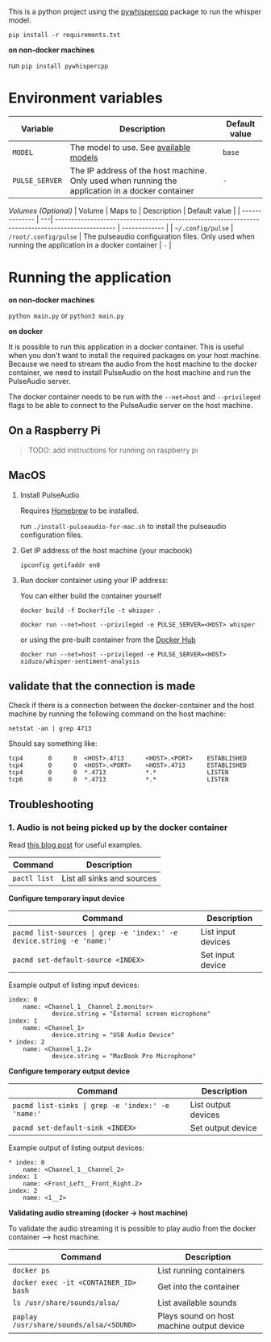 This is a python project using the [pywhispercpp](https://github.com/abdeladim-s/pywhispercpp.git) package to run the whisper model.

`pip install -r requirements.txt`

**on non-docker machines**

run `pip install pywhispercpp`

# Environment variables

| Variable       | Description                                                                                                                      | Default value |
| -------------- | -------------------------------------------------------------------------------------------------------------------------------- | ------------- |
| `MODEL`        | The model to use. See [available models](https://github.com/ggerganov/whisper.cpp/blob/master/models/download-ggml-model.sh#L28) | `base`        |
| `PULSE_SERVER` | The IP address of the host machine. Only used when running the application in a docker container                                 | `-`           |

_Volumes (Optional)_
| Volume | Maps to | Description | Default value |
| -------------- | ---| ------------------------------------------------------------------------------------------------ | ------------- |
| `~/.config/pulse` | `/root/.config/pulse` | The pulseaudio configuration files. Only used when running the application in a docker container | `-` |

# Running the application

**on non-docker machines**

`python main.py` or `python3 main.py`

**on docker**

It is possible to run this application in a docker container. This is useful when you don't want to install the required packages on your host machine. Because we need to stream the audio from the host machine to the docker container, we need to install PulseAudio on the host machine and run the PulseAudio server.

The docker container needs to be run with the `--net=host` and `--privileged` flags to be able to connect to the PulseAudio server on the host machine.

## On a Raspberry Pi

> TODO: add instructions for running on raspberry pi

## MacOS

1. Install PulseAudio

   Requires [Homebrew](https://brew.sh/) to be installed.

   run `./install-pulseaudio-for-mac.sh` to install the pulseaudio configuration files.

2. Get IP address of the host machine (your macbook)

   `ipconfig getifaddr en0`

3. Run docker container using your IP address:

   You can either build the container yourself

   `docker build -f Dockerfile -t whisper .`

   `docker run --net=host --privileged -e PULSE_SERVER=<HOST> whisper`

   or using the pre-built container from the [Docker Hub](https://hub.docker.com/repository/docker/xiduzo/whisper-sentiment-analysis/general)

   `docker run --net=host --privileged -e PULSE_SERVER=<HOST> xiduzo/whisper-sentiment-analysis`

## validate that the connection is made

Check if there is a connection between the docker-container and the host machine by running the following command on the host machine:

`netstat -an | grep 4713`

Should say something like:

```
tcp4       0      0  <HOST>.4713      <HOST>.<PORT>    ESTABLISHED
tcp4       0      0  <HOST>.<PORT>    <HOST>.4713      ESTABLISHED
tcp4       0      0  *.4713           *.*              LISTEN
tcp6       0      0  *.4713           *.*              LISTEN
```

## Troubleshooting

### 1. Audio is not being picked up by the docker container

Read [this blog post](https://wiki.archlinux.org/title/PulseAudio/Examples) for useful examples.

| Command      | Description                |
| ------------ | -------------------------- |
| `pactl list` | List all sinks and sources |

**Configure temporary input device**

| Command                                                              | Description        |
| -------------------------------------------------------------------- | ------------------ |
| `pacmd list-sources \| grep -e 'index:' -e device.string -e 'name:'` | List input devices |
| `pacmd set-default-source <INDEX>`                                   | Set input device   |

Example output of listing input devices:

```
index: 0
    name: <Channel_1__Channel_2.monitor>
            device.string = "External screen microphone"
index: 1
    name: <Channel_1>
            device.string = "USB Audio Device"
* index: 2
    name: <Channel_1.2>
            device.string = "MacBook Pro Microphone"
```

**Configure temporary output device**

| Command                                           | Description         |
| ------------------------------------------------- | ------------------- |
| `pacmd list-sinks \| grep -e 'index:' -e 'name:'` | List output devices |
| `pacmd set-default-sink <INDEX>`                  | Set output device   |

Example output of listing output devices:

```
* index: 0
	name: <Channel_1__Channel_2>
index: 1
	name: <Front_Left__Front_Right.2>
index: 2
	name: <1__2>
```

**Validating audio streaming (docker -> host machine)**

To validate the audio streaming it is possible to play audio from the docker container --> host machine.

| Command                                 | Description                               |
| --------------------------------------- | ----------------------------------------- |
| `docker ps`                             | List running containers                   |
| `docker exec -it <CONTAINER_ID> bash`   | Get into the container                    |
| `ls /usr/share/sounds/alsa/`            | List available sounds                     |
| `paplay /usr/share/sounds/alsa/<SOUND>` | Plays sound on host machine output device |
